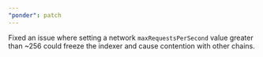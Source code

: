 ```yaml
---
"ponder": patch
---
```


Fixed an issue where setting a network `maxRequestsPerSecond` value greater than ~256 could freeze the indexer and cause contention with other chains.
